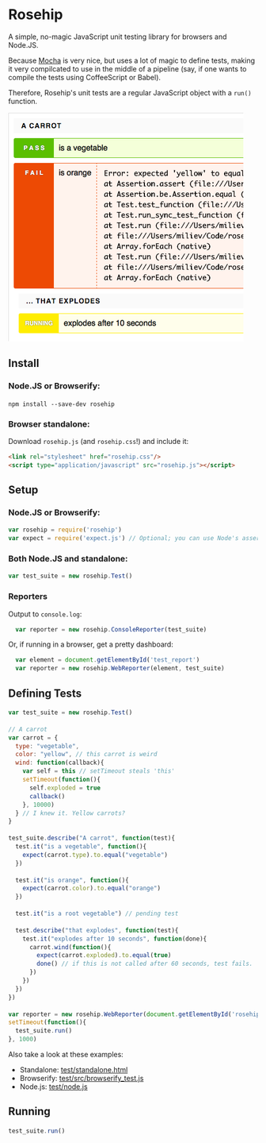 # Rosehip

A simple, no-magic JavaScript unit testing library for browsers and Node.JS.

Because [Mocha](http://mochajs.org) is very nice, but uses a lot of magic to define tests, making it very compilcated to use in the middle of a pipeline (say, if one wants to compile the tests using CoffeeScript or Babel).

Therefore, Rosehip's unit tests are a regular JavaScript object with a `run()` function.

![rosehip-screenshot](screenshot.png)


## Install

### Node.JS or Browserify:

`npm install --save-dev rosehip`

### Browser standalone:


Download `rosehip.js` (and `rosehip.css`!) and include it:

```html
<link rel="stylesheet" href="rosehip.css"/>
<script type="application/javascript" src="rosehip.js"></script>
```

## Setup
### Node.JS or Browserify:

```javascript
var rosehip = require('rosehip')
var expect = require('expect.js') // Optional; you can use Node's assert or should.js or anything else
```

### Both Node.JS and standalone:

``` javascript
var test_suite = new rosehip.Test()
```
### Reporters

Output to `console.log`:
```javascript
  var reporter = new rosehip.ConsoleReporter(test_suite)
```

Or, if running in a browser, get a pretty dashboard:
```javascript
  var element = document.getElementById('test_report')
  var reporter = new rosehip.WebReporter(element, test_suite)
```

## Defining Tests
```javascript
var test_suite = new rosehip.Test()

// A carrot
var carrot = {
  type: "vegetable",
  color: "yellow", // this carrot is weird
  wind: function(callback){
    var self = this // setTimeout steals 'this'
    setTimeout(function(){
      self.exploded = true
      callback()
    }, 10000)
  } // I knew it. Yellow carrots?
}

test_suite.describe("A carrot", function(test){
  test.it("is a vegetable", function(){
    expect(carrot.type).to.equal("vegetable")
  })

  test.it("is orange", function(){
    expect(carrot.color).to.equal("orange")
  })
  
  test.it("is a root vegetable") // pending test

  test.describe("that explodes", function(test){
    test.it("explodes after 10 seconds", function(done){
      carrot.wind(function(){
        expect(carrot.exploded).to.equal(true)
        done() // if this is not called after 60 seconds, test fails.
      })
    })
  })
})

var reporter = new rosehip.WebReporter(document.getElementById('rosehip_report'), test_suite)
setTimeout(function(){
  test_suite.run()
}, 1000)

```

Also take a look at these examples:

* Standalone: [test/standalone.html](test/standalone.html)
* Browserify: [test/src/browserify_test.js](test/src/browserify_test.js)
* Node.js:    [test/node.js](test/node.js)

## Running

```javascript
test_suite.run()
```
